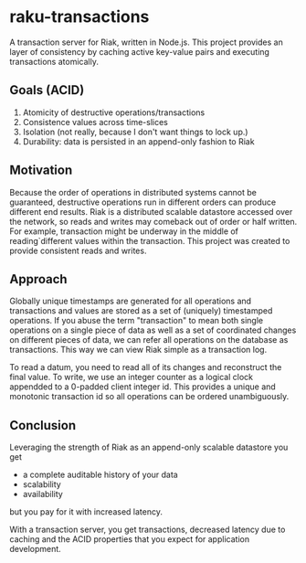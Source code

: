 # raku-transactions

A transaction server for Riak, written in Node.js. This project provides an layer of consistency by caching active key-value pairs and executing transactions atomically.

## Goals (ACID)

1. Atomicity of destructive operations/transactions
2. Consistence values across time-slices
3. Isolation (not really, because I don't want things to lock up.)
4. Durability: data is persisted in an append-only fashion to Riak


## Motivation

Because the order of operations in distributed systems cannot be guaranteed, destructive operations run in different orders can produce different end results. Riak is a distributed scalable datastore accessed over the network, so reads and writes may comeback out of order or half written. For example, transaction might be underway in the middle of reading`different values within the transaction. This project was created to provide consistent reads and writes.

## Approach

Globally unique timestamps are generated for all operations and transactions and values are stored as a set of (uniquely) timestamped operations. If you abuse the term "transaction" to mean both single operations on a single piece of data as well as a set of coordinated changes on different pieces of data, we can refer all operations on the database as transactions. This way we can view Riak simple as a transaction log.

To read a datum, you need to read all of its changes and reconstruct the final value. To write, we use an integer counter as a logical clock appendded to a 0-padded client integer id.  This provides a unique and monotonic transaction id so all operations can be ordered unambiguously.

## Conclusion

Leveraging the strength of Riak as an append-only scalable datastore you get

* a complete auditable history of your data
* scalability
* availability

but you pay for it with increased latency.

With a transaction server, you get transactions, decreased latency due to caching and the ACID properties that you expect for application development.  

